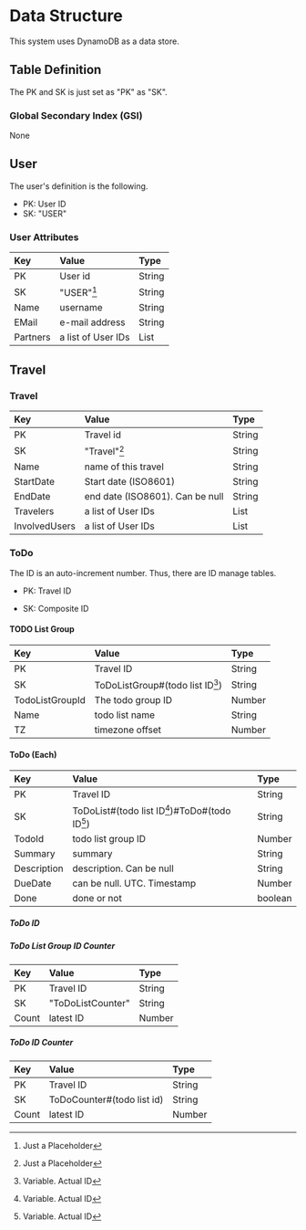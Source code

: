 # Data Structure

This system uses DynamoDB as a data store.

## Table Definition

The PK and SK is just set as "PK" as "SK".

### Global Secondary Index (GSI)

None

## User

The user's definition is the following.

* PK: User ID
* SK: "USER"

### User Attributes

| Key      | Value              | Type   |
|:---------|:-------------------|:-------|
| PK       | User id            | String |
| SK       | "USER"[^1]         | String | 
| Name     | username           | String |
| EMail    | e-mail address     | String |
| Partners | a list of User IDs | List   |


## Travel

### Travel

| Key           | Value                           | Type   |
|:--------------|:--------------------------------|:-------|
| PK            | Travel id                       | String |
| SK            | "Travel"[^1]                    | String | 
| Name          | name of this travel             | String |
| StartDate     | Start date (ISO8601)            | String |
| EndDate       | end date (ISO8601). Can be null | String |
| Travelers     | a list of User IDs              | List   |
| InvolvedUsers | a list of User IDs              | List   |


### ToDo

The ID is an auto-increment number.
Thus, there are ID manage tables.

* PK: Travel ID

* SK: Composite ID

#### TODO List Group

| Key             | Value                            | Type   |
|:----------------|:---------------------------------|:-------|
| PK              | Travel ID                        | String |
| SK              | ToDoListGroup#(todo list ID[^2]) | String | 
| TodoListGroupId | The todo group ID                | Number | 
| Name            | todo list name                   | String |
| TZ              | timezone offset                  | Number |

[//]: # (| ShareWith  | users this todo list shares with | String |)

#### ToDo (Each)

| Key         | Value                                          | Type    |
|:------------|:-----------------------------------------------|:--------|
| PK          | Travel ID                                      | String  |
| SK          | ToDoList#(todo list ID[^2])#ToDo#(todo ID[^2]) | String  | 
| TodoId      | todo list group ID                             | Number  |
| Summary     | summary                                        | String  |
| Description | description. Can be null                       | String  |
| DueDate     | can be null. UTC. Timestamp                    | Number  | 
| Done        | done or not                                    | boolean | 


##### ToDo ID

##### ToDo List Group ID Counter

| Key   | Value             | Type   |
|:------|:------------------|:-------|
| PK    | Travel ID         | String |
| SK    | "ToDoListCounter" | String |
| Count | latest ID         | Number |

##### ToDo ID Counter

| Key   | Value                      | Type   |
|:------|:---------------------------|:-------|
| PK    | Travel ID                  | String |
| SK    | ToDoCounter#(todo list id) | String |
| Count | latest ID                  | Number |

[^1]: Just a Placeholder
[^2]: Variable. Actual ID


